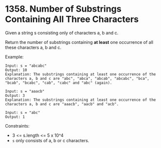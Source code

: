 # 1358. Number of Substrings Containing All Three Characters

Given a string s consisting only of characters a, b and c.

Return the number of substrings containing **at least** one occurrence of all these characters a, b and c.

Example:
```
Input: s = "abcabc"
Output: 10
Explanation: The substrings containing at least one occurrence of the characters a, b and c are "abc", "abca", "abcab", "abcabc", "bca", "bcab", "bcabc", "cab", "cabc" and "abc" (again). 

Input: s = "aaacb"
Output: 3
Explanation: The substrings containing at least one occurrence of the characters a, b and c are "aaacb", "aacb" and "acb". 

Input: s = "abc"
Output: 1
```

Constraints:
* 3 <= s.length <= 5 x 10^4
* `s` only consists of a, b or c characters.
